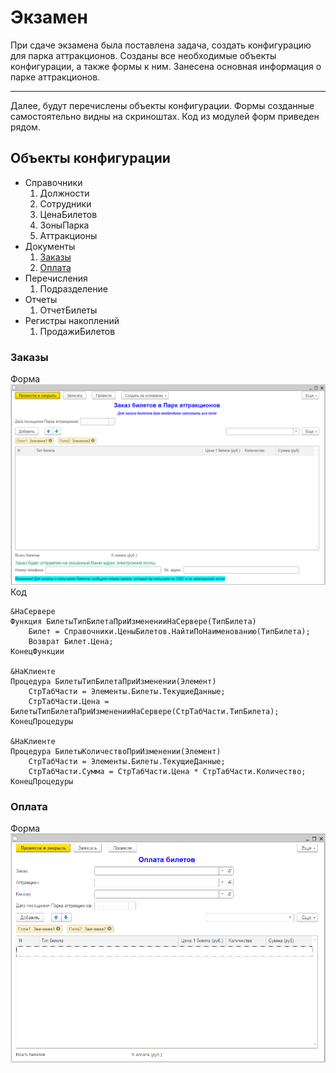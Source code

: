 # Экзамен
При сдаче экзамена была поставлена задача, создать конфигурацию для парка аттракционов. Созданы все необходимые объекты конфигурации, а также формы к ним. Занесена основная информация о парке аттракционов. 
___
Далее, будут перечислены объекты конфигурации. Формы созданные самостоятельно видны на скриноштах. Код из модулей форм приведен рядом.
## Объекты конфигурации
+ Справочники
  1. Должности 
  2. Сотрудники
  3. ЦенаБилетов
  4. ЗоныПарка
  5. Аттракционы
+ Документы
  1. [Заказы](#заказы)
  2. [Оплата](#оплата)
+ Перечисления
  1. Подразделение
+ Отчеты
  1. ОтчетБилеты
+ Регистры накоплений
  1. ПродажиБилетов

### Заказы
Форма\
![Заказы](images/Заказы.png)\
Код
```
&НаСервере
Функция БилетыТипБилетаПриИзмененииНаСервере(ТипБилета)
	Билет = Справочники.ЦеныБилетов.НайтиПоНаименованию(ТипБилета);
	Возврат Билет.Цена;
КонецФункции

&НаКлиенте
Процедура БилетыТипБилетаПриИзменении(Элемент)
	СтрТабЧасти = Элементы.Билеты.ТекущиеДанные;
	СтрТабЧасти.Цена = БилетыТипБилетаПриИзмененииНаСервере(СтрТабЧасти.ТипБилета);
КонецПроцедуры

&НаКлиенте
Процедура БилетыКоличествоПриИзменении(Элемент)
	СтрТабЧасти = Элементы.Билеты.ТекущиеДанные;
	СтрТабЧасти.Сумма = СтрТабЧасти.Цена * СтрТабЧасти.Количество;
КонецПроцедуры
```
### Оплата
Форма\
![Оплата](images/Оплата.png)
